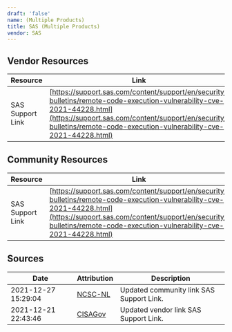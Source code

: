 ```yaml
---
draft: 'false'
name: (Multiple Products)
title: SAS (Multiple Products)
vendor: SAS
---
```


## Vendor Resources
| Resource | Link |
| --- | --- |
| SAS Support Link | [https://support.sas.com/content/support/en/security-bulletins/remote-code-execution-vulnerability-cve-2021-44228.html](https://support.sas.com/content/support/en/security-bulletins/remote-code-execution-vulnerability-cve-2021-44228.html) |

## Community Resources
| Resource | Link |
| --- | --- |
| SAS Support Link | [https://support.sas.com/content/support/en/security-bulletins/remote-code-execution-vulnerability-cve-2021-44228.html](https://support.sas.com/content/support/en/security-bulletins/remote-code-execution-vulnerability-cve-2021-44228.html) |


## Sources
| Date | Attribution | Description |
| --- | --- | --- |
| 2021-12-27 15:29:04 | [NCSC-NL](https://github.com/NCSC-NL/log4shell/blob/main/software/README.md) | Updated community link SAS Support Link.  |
| 2021-12-21 22:43:46 | [CISAGov](https://raw.githubusercontent.com/cisagov/log4j-affected-db/develop/README.md) | Updated vendor link SAS Support Link.  |
